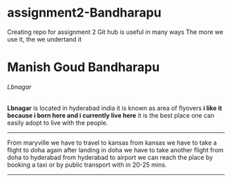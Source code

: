 # assignment2-Bandharapu
Creating repo for assignment 2
Git hub is useful in many ways
The more we use it, the we undertand it
# Manish Goud Bandharapu
###### Lbnagar 
**Lbnagar** is located in hyderabad india it is known as area of flyovers **i like it because i born here and i currently live here**  it is the best place one can easily adopt to live with the people. 

*** 

From maryville we have to travel to kansas from kansas we have to take a flight to doha again after landing in doha we have to take another flight from doha to hyderabad from hyderabad to airport we can reach the place by booking a taxi or by public transport with in 20-25 mins.

***
